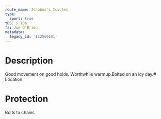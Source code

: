 ```yaml
---
route_name: Ichabod's Icicles
type:
  sport: true
YDS: 5.10a
fa: Jon O'Brien
metadata:
  legacy_id: '112560181'
---
```

# Description
Good movement on good holds.  Worthwhile warmup.Bolted on an icy day.# Location
# Protection
Bolts to chains